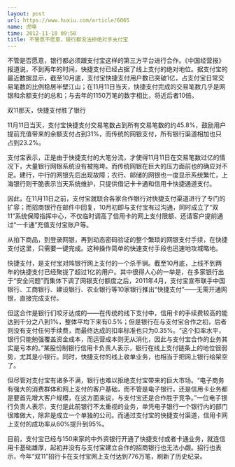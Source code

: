 ```yaml
---
layout: post
url: https://www.huxiu.com/article/6065
name: 虎嗅
time: 2012-11-18 09:58
title: 不管愿不愿意，银行都没法拒绝对手支付宝
---
```

不管是否愿意，银行都必须跟支付宝这样的第三方平台进行合作。《中国经营报》报道说，不到两年的时间，快捷支付已经占据了线上支付的绝对地位。据支付宝的最近数据显示，截至10月底，支付宝快捷支付用户数已突破1亿，占支付宝日常交易笔数的比例稳居半壁江山；在11月11日当天，快捷支付完成的交易笔数几乎是网银和余额支付的总和；与去年的1150万笔的数字相比，将近后者10倍。

双11那天，快捷支付胜了银行

11月11日当天，支付宝快捷支付交易笔数占到所有交易笔数的约45.8%，鼓励用户提前充值带来的余额支付占到31%，而传统的网银支付，所有银行渠道相加也只占到23.2%。

支付宝表示，正是由于快捷支付的大笔分流，才使得11月11日在交易笔数过亿的情况下，大量银行网银系统没有被拖垮。而传统网银在巨大的压力面前也的确应对不足。建行，中行的网银先后出现故障；农行、邮储的网银也一度显示系统繁忙，上海银行则干脆表示当天系统维护，只提供借记卡卡通和信用卡快捷通道支付。

因此，在11月11日之前，支付宝就联合各家合作银行对快捷支付渠道进行了专门的扩容；而招商银行在邮件中回复，10月初即与支付宝有过沟通，同时成立了“双11”系统保障指挥中心，不仅临时调高了信用卡的网上支付限额、还请客户提前通过“一卡通”充值支付宝账户等。

从拍下商品，到登录网银，再到动态密码验证的整个繁琐的网银支付手续，在快捷支付这里，只需要一键完成。这种操作简单的快速支付手段也迅速地攻城略地。

快捷支付，是支付宝对阵银行网上支付的一个杀手锏。截至10月底，上线不到两年的快捷支付已经聚拢了超过1亿的用户。其中很得人心的一举是，在多家银行出于“安全问题”而集体下调了网银支付额度之后，2011年4月，支付宝宣布联手中国银行、工商银行、建设银行、农业银行等10家银行推出“快捷支付”——无需开通网银，直接完成支付。

但这合作是银行们咬牙达成的——在传统的线下支付中，信用卡的手续费较高的能达到千分之八到1%，整体平均下来有0.5%；但是银行在与支付宝合作之初，后者则没有支付任何手续费，而最终达成的扣率标准也只为0.35%。“这个扣率水平，银行只能勉强覆盖资金成本，而运营成本则无从消化，因此与支付宝合作的业务其实是亏本的。”某股份制银行信用卡负责人表示，银行在线上支付链条上的地位很弱势，尤其是小银行。同时，快捷支付的线上收单业务，也相当于把网上银行给架空了。

但尽管对支付宝有诸多不满，银行也难以拒绝支付宝带来的巨大市场。“电子商务有强大的消费群体和网上支付的客户基础，而不管是电子银行，还是信用卡业务都是要首先增大客户规模，在这方面来说，与支付宝还是合作胜于竞争。”一位电子银行负责人表示，支付是此前银行不太重视的业务，单凭电子银行一个银行内的部门很难做大，除非是成立一个单独的公司。而通过支付宝的快捷支付渠道，信用卡网上支付的成功率从60%提升到95%。

目前，支付宝已经与150来家的中外资银行开通了快捷支付或者卡通业务，就连信用卡基础雄厚，起初并没有与支付宝建立合作的招商银行也无法小觑。招行也表示，今年“双11”招行卡在支付宝网上支付达到776万笔，刷新了历史纪录。

